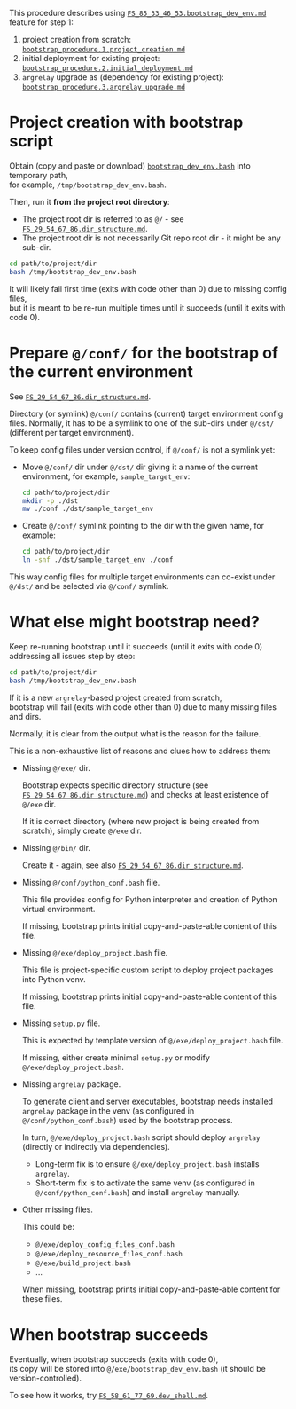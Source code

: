 
This procedure describes using [`FS_85_33_46_53.bootstrap_dev_env.md`][FS_85_33_46_53.bootstrap_dev_env.md] feature for step 1:
1.  project creation from scratch: [`bootstrap_procedure.1.project_creation.md`][bootstrap_procedure.1.project_creation.md]
2.  initial deployment for existing project: [`bootstrap_procedure.2.initial_deployment.md`][bootstrap_procedure.2.initial_deployment.md]
3.  `argrelay` upgrade as (dependency for existing project): [`bootstrap_procedure.3.argrelay_upgrade.md`][bootstrap_procedure.3.argrelay_upgrade.md]

# Project creation with bootstrap script

Obtain (copy and paste or download) [`bootstrap_dev_env.bash`][bootstrap_dev_env.bash] into temporary path,<br/>
for example, `/tmp/bootstrap_dev_env.bash`.

Then, run it **from the project root directory**:
*   The project root dir is referred to as `@/` - see [`FS_29_54_67_86.dir_structure.md`][FS_29_54_67_86.dir_structure.md].
*   The project root dir is not necessarily Git repo root dir - it might be any sub-dir.

```sh
cd path/to/project/dir
bash /tmp/bootstrap_dev_env.bash
```

It will likely fail first time (exits with code other than 0) due to missing config files,<br/>
but it is meant to be re-run multiple times until it succeeds (until it exits with code 0).

# Prepare `@/conf/` for the bootstrap of the current environment

See [`FS_29_54_67_86.dir_structure.md`][FS_29_54_67_86.dir_structure.md].

Directory (or symlink) `@/conf/` contains (current) target environment config files.
Normally, it has to be a symlink to one of the sub-dirs under `@/dst/` (different per target environment).

To keep config files under version control, if `@/conf/` is not a symlink yet:

*   Move `@/conf/` dir under `@/dst/` dir giving it a name of the current environment, for example, `sample_target_env`:

    ```sh
    cd path/to/project/dir
    mkdir -p ./dst
    mv ./conf ./dst/sample_target_env
    ```

*   Create `@/conf/` symlink pointing to the dir with the given name, for example:

    ```sh
    cd path/to/project/dir
    ln -snf ./dst/sample_target_env ./conf
    ```

This way config files for multiple target environments can co-exist under `@/dst/` and be selected via `@/conf/` symlink.

# What else might bootstrap need?

Keep re-running bootstrap until it succeeds (until it exits with code 0) addressing all issues step by step:

```sh
cd path/to/project/dir
bash /tmp/bootstrap_dev_env.bash
```

If it is a new `argrelay`-based project created from scratch,<br/>
bootstrap will fail (exits with code other than 0) due to many missing files and dirs.

Normally, it is clear from the output what is the reason for the failure.

This is a non-exhaustive list of reasons and clues how to address them:

*   Missing `@/exe/` dir.

    Bootstrap expects specific directory structure (see [`FS_29_54_67_86.dir_structure.md`][FS_29_54_67_86.dir_structure.md])
    and checks at least existence of `@/exe` dir.

    If it is correct directory (where new project is being created from scratch), simply create `@/exe` dir.

*   Missing `@/bin/` dir.

    Create it - again, see also [`FS_29_54_67_86.dir_structure.md`][FS_29_54_67_86.dir_structure.md].

*   Missing `@/conf/python_conf.bash` file.

    This file provides config for Python interpreter and creation of Python virtual environment.

    If missing, bootstrap prints initial copy-and-paste-able content of this file.

*   Missing `@/exe/deploy_project.bash` file.

    This file is project-specific custom script to deploy project packages into Python venv.

    If missing, bootstrap prints initial copy-and-paste-able content of this file.

*   Missing `setup.py` file.

    This is expected by template version of `@/exe/deploy_project.bash` file.

    If missing, either create minimal `setup.py` or modify `@/exe/deploy_project.bash`.

*   Missing `argrelay` package.

    To generate client and server executables, bootstrap needs installed `argrelay` package
    in the venv (as configured in `@/conf/python_conf.bash`) used by the bootstrap process.

    In turn, `@/exe/deploy_project.bash` script should deploy `argrelay` (directly or indirectly via dependencies).

    *   Long-term fix is to ensure `@/exe/deploy_project.bash` installs `argrelay`.
    *   Short-term fix is to activate the same venv (as configured in `@/conf/python_conf.bash`) and install `argrelay` manually.

*   Other missing files.

    This could be:

    *   `@/exe/deploy_config_files_conf.bash`
    *   `@/exe/deploy_resource_files_conf.bash`
    *   `@/exe/build_project.bash`
    *   ...

    When missing, bootstrap prints initial copy-and-paste-able content for these files.

# When bootstrap succeeds

Eventually, when bootstrap succeeds (exits with code 0),<br/>
its copy will be stored into `@/exe/bootstrap_dev_env.bash` (it should be version-controlled).

To see how it works, try [`FS_58_61_77_69.dev_shell.md`][FS_58_61_77_69.dev_shell.md].

[bootstrap_procedure.1.project_creation.md]: bootstrap_procedure.1.project_creation.md
[bootstrap_procedure.2.initial_deployment.md]: bootstrap_procedure.2.initial_deployment.md
[bootstrap_procedure.3.argrelay_upgrade.md]: bootstrap_procedure.3.argrelay_upgrade.md

[FS_85_33_46_53.bootstrap_dev_env.md]: ../feature_stories/FS_85_33_46_53.bootstrap_dev_env.md
[FS_29_54_67_86.dir_structure.md]: ../feature_stories/FS_29_54_67_86.dir_structure.md
[FS_58_61_77_69.dev_shell.md]: ../feature_stories/FS_58_61_77_69.dev_shell.md
[bootstrap_dev_env.bash]: ../../exe/bootstrap_dev_env.bash
[root_readme.md]: ../../readme.md
